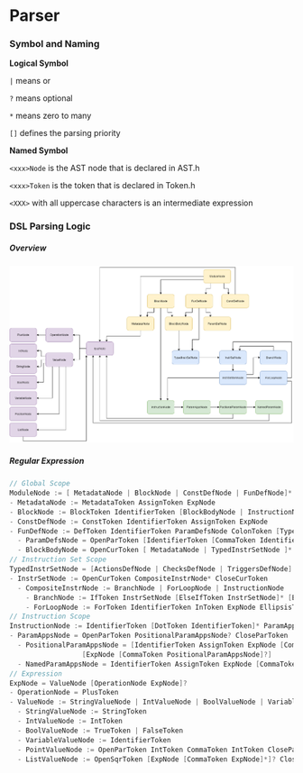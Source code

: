 # Parser
### Symbol and Naming
**Logical Symbol**

`|` means or

`?` means optional

`*` means zero to many

`[]` defines the parsing priority

**Named Symbol**

`<xxx>Node` is the AST node that is declared in AST.h

`<xxx>Token` is the token that is declared in Token.h

`<XXX>` with all uppercase characters is an intermediate expression

### DSL Parsing Logic

##### Overview

![AST image](/assets/frontend/ast.png)

##### Regular Expression
```c
// Global Scope
ModuleNode := [ MetadataNode | BlockNode | ConstDefNode | FunDefNode]*
- MetadataNode := MetadataToken AssignToken ExpNode
- BlockNode := BlockToken IdentifierToken [BlockBodyNode | InstructionNode]
- ConstDefNode := ConstToken IdentifierToken AssignToken ExpNode
- FunDefNode := DefToken IdentifierToken ParamDefsNode ColonToken [TypedInstrSetNode | [BlockToken BlockBodyNode]]
  - ParamDefsNode = OpenParToken [IdentifierToken [CommaToken IdentifierToken]*]? CloseParToken
  - BlockBodyNode = OpenCurToken [ MetadataNode | TypedInstrSetNode ]* CloseCurToken
// Instruction Set Scope
TypedInstrSetNode = [ActionsDefNode | ChecksDefNode | TriggersDefNode] InstrSetNode
- InstrSetNode := OpenCurToken CompositeInstrNode* CloseCurToken
  - CompositeInstrNode := BranchNode | ForLoopNode | InstructionNode
    - BranchNode := IfToken InstrSetNode [ElseIfToken InstrSetNode]* [ElseToken InstrSetNode]?
    - ForLoopNode := ForToken IdentifierToken InToken ExpNode EllipsisToken ExpNode InstrSetNode
// Instruction Scope
InstructionNode := IdentifierToken [DotToken IdentifierToken]* ParamAppsNode
- ParamAppsNode = OpenParToken PositionalParamAppsNode? CloseParToken
  - PositionalParamAppsNode = [IdentifierToken AssignToken ExpNode [CommaToken NamedParamAppsNode]?] | 
                  [ExpNode [CommaToken PositionalParamAppsNode]?]
  - NamedParamAppsNode = IdentifierToken AssignToken ExpNode [CommaToken NamedParamAppsNode]?
// Expression
ExpNode = ValueNode [OperationNode ExpNode]?
- OperationNode = PlusToken
- ValueNode := StringValueNode | IntValueNode | BoolValueNode | VariableValueNode
  - StringValueNode := StringToken
  - IntValueNode := IntToken
  - BoolValueNode := TrueToken | FalseToken
  - VariableValueNode := IdentifierToken
  - PointValueNode := OpenParToken IntToken CommaToken IntToken CloseParToken
  - ListValueNode := OpenSqrToken [ExpNode [CommaToken ExpNode]*]? CloseSqrToken
```
